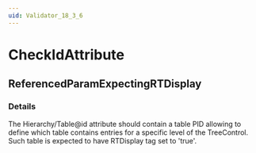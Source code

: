 ```yaml
---
uid: Validator_18_3_6
---
```


# CheckIdAttribute

## ReferencedParamExpectingRTDisplay

<!-- Description, Properties, ... sections are auto-generated. -->
<!-- REPLACE ME AUTO-GENERATION -->

### Details

The Hierarchy/Table@id attribute should contain a table PID allowing to define which table contains entries for a specific level of the TreeControl.
Such table is expected to have RTDisplay tag set to 'true'.

<!-- Uncomment to add example code -->
<!--### Example code-->
